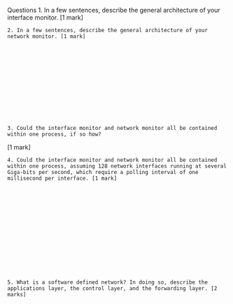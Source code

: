 Questions
    1. In a few sentences, describe the general architecture of your interface monitor. [1 mark]














    2. In a few sentences, describe the general architecture of your network monitor. [1 mark]














    3. Could the interface monitor and network monitor all be contained within one process, if so how?
[1 mark]














    4. Could the interface monitor and network monitor all be contained within one process, assuming 128 network interfaces running at several Giga-bits per second, which require a polling interval of one millisecond per interface. [1 mark]
















    5. What is a software defined network? In doing so, describe the applications layer, the control layer, and the forwarding layer. [2 marks]
